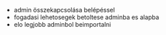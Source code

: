 - admin összekapcsolása belépéssel
- fogadasi lehetosegek betoltese adminba es alapba
- elo legjobb adminbol beimportalni
